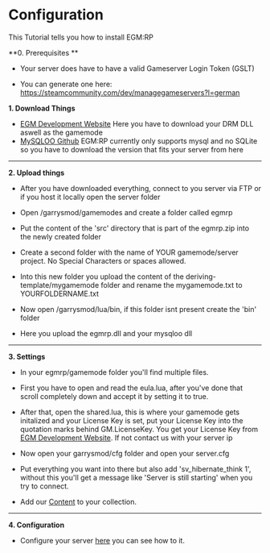 # Configuration

This Tutorial tells you how to install EGM:RP

**0. Prerequisites **

- Your server does have to have a valid Gameserver Login Token (GSLT)

- You can generate one here: https://steamcommunity.com/dev/managegameservers?l=german

**1. Download Things**

- [EGM Development Website](https://egm-development.com/) Here you have to download your DRM DLL aswell as the gamemode
- [MySQLOO Github](https://github.com/FredyH/MySQLOO/releases) EGM:RP currently only supports mysql  and no SQLite so you have to download the version that fits your server from here

---

**2. Upload things**

- After you have downloaded everything, connect to you server via FTP or if you host it locally open the server folder

- Open /garrysmod/gamemodes and create a folder called egmrp

- Put the content of the 'src' directory that is part of the egmrp.zip into the newly created folder

- Create a second folder with the name of YOUR gamemode/server project. No Special Characters or spaces allowed.

- Into this new folder you upload the content of the deriving-template/mygamemode folder and rename the mygamemode.txt to YOURFOLDERNAME.txt

- Now open /garrysmod/lua/bin, if this folder isnt present create the 'bin' folder

- Here you upload the egmrp.dll and your mysqloo dll

---

**3. Settings**

- In your egmrp/gamemode folder you'll find multiple files.

- First you have to open and read the eula.lua, after you've done that scroll completely down and accept it by setting it to true.

- After that, open the shared.lua, this is where your gamemode gets initalized and your License Key is set, put your License Key into the quotation marks behind GM.LicenseKey. You get your License Key from [EGM Development Website](https://egm-development.com/). If not contact us with your server ip

- Now open your garrysmod/cfg folder and open your server.cfg

- Put everything you want into there but also add 'sv_hibernate_think 1', without this you'll get a message like 'Server is still starting' when you try to connect.

- Add our [Content](https://steamcommunity.com/sharedfiles/filedetails/?id=1327728430) to your collection.

---

**4. Configuration**

- Configure your server [here](https://github.com/Einfach-Gaming/egmrp-wiki/blob/master/configuration.md) you can see how to it.
